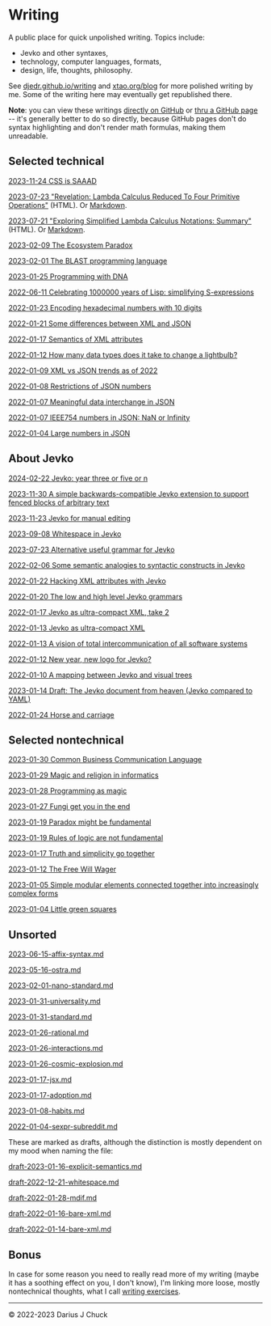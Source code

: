 # Writing

A public place for quick unpolished writing. Topics include: 

* Jevko and other syntaxes,
* technology, computer languages, formats,
* design, life, thoughts, philosophy.

See [djedr.github.io/writing](https://djedr.github.io/writing.html) and [xtao.org/blog](https://xtao.org/blog.html) for more polished writing by me. Some of the writing here may eventually get republished there.

**Note**: you can view these writings [directly on GitHub](https://github.com/jevko/writing) or [thru a GitHub page](https://jevko.github.io/writing/) -- it's generally better to do so directly, because GitHub pages don't do syntax highlighting and don't render math formulas, making them unreadable.

## Selected technical

[2023-11-24 CSS is SAAAD](2023-11-24-css-is-saaad.md)

[2023-07-23 "Revelation: Lambda Calculus Reduced To Four Primitive Operations"](https://jevko.github.io/writing/2023-07-23-revelation.html) (HTML). Or [Markdown](2023-07-23-revelation.md).

[2023-07-21 "Exploring Simplified Lambda Calculus Notations: Summary"](https://jevko.github.io/writing/2023-07-20-lambda.html) (HTML). Or [Markdown](2023-07-19-lambda-notation-mvp.md).

[2023-02-09 The Ecosystem Paradox](2023-02-09-ecosystem-paradox.md)

[2023-02-01 The BLAST programming language](2023-02-01-blast.md)

[2023-01-25 Programming with DNA](2023-01-25-programming-with-dna.md)

[2022-06-11 Celebrating 1000000 years of Lisp: simplifying S-expressions](2022-06-11-s-exp-simplified.md)

[2022-01-23 Encoding hexadecimal numbers with 10 digits](2022-01-23-hex.md)

[2022-01-21 Some differences between XML and JSON](2022-01-21-json-vs-xml.md)

[2022-01-17 Semantics of XML attributes](2022-01-17-xml-attrs.md)

[2022-01-12 How many data types does it take to change a lightbulb?](2022-01-12-lightbulb.md)

[2022-01-09 XML vs JSON trends as of 2022](2022-01-09-xml-json-trends.md)

[2022-01-08 Restrictions of JSON numbers](2022-01-08-json-number-restrictions.md)

[2022-01-07 Meaningful data interchange in JSON](2022-01-07-meaningful-json.md)

[2022-01-07 IEEE754 numbers in JSON: NaN or Infinity](2022-01-07-infinity-nan-json.md)

[2022-01-04 Large numbers in JSON](2022-01-04-large-numbers-in-json.md)

## About Jevko

[2024-02-22 Jevko: year three or five or n](2024-02-22-jevko-anniversary.md)

[2023-11-30 A simple backwards-compatible Jevko extension to support fenced blocks of arbitrary text](2023-11-30-jevko-fenced-text.md)

[2023-11-23 Jevko for manual editing](2023-11-23-jevko-for-manual-editing.md)

[2023-09-08 Whitespace in Jevko](2023-09-08-jevko-whitespace.md)

[2023-07-23 Alternative useful grammar for Jevko](2023-07-23-alternative-jevko.md)

[2022-02-06 Some semantic analogies to syntactic constructs in Jevko](2022-02-06-jevko-analogies.md)

[2022-01-22 Hacking XML attributes with Jevko](2022-01-22-xml-jevko-attrs.md)

[2022-01-20 The low and high level Jevko grammars](2022-01-20-jevko-grammar.md)

[2022-01-17 Jevko as ultra-compact XML, take 2](2022-01-17-compact-xml.md)

[2022-01-13 Jevko as ultra-compact XML](2022-01-13-xml.md)

[2022-01-13 A vision of total intercommunication of all software systems](2022-01-13-vision.md)

[2022-01-12 New year, new logo for Jevko?](2022-01-12-logo.md)

[2022-01-10 A mapping between Jevko and visual trees](2022-01-10-jevko-visual-parse-trees.md)

[2023-01-14 Draft: The Jevko document from heaven (Jevko compared to YAML)](draft-2023-01-14-jevko-vs-yaml.md)

[2022-01-24 Horse and carriage](draft-2022-01-24-horse.md)

## Selected nontechnical

[2023-01-30 Common Business Communication Language](2023-01-30-cbcl.md)

[2023-01-29 Magic and religion in informatics](2023-01-29-magic-and-religion-in-informatics.md)

[2023-01-28 Programming as magic](2023-01-28-programming-as-magic.md)

[2023-01-27 Fungi get you in the end](2023-01-27-fungi.md)

[2023-01-19 Paradox might be fundamental](2023-01-19-paradox.md)

[2023-01-19 Rules of logic are not fundamental](2023-01-19-logic.md)

[2023-01-17 Truth and simplicity go together](2023-01-17-simplicity-and-truth.md)

[2023-01-12 The Free Will Wager](draft-2023-01-12-free-will.md)

[2023-01-05 Simple modular elements connected together into increasingly complex forms](draft-2023-01-05-simple-to-complex.md)

[2023-01-04 Little green squares](draft-2023-01-04-little-green-squares.md)

<!-- todo: make the list below nicer by replacing filenames with titles -->

## Unsorted

<!-- [2023-07-20-lambda.html](2023-07-20-lambda.html) -->
<!--  -->
<!-- [2023-07-19-lambda-notation.md](2023-07-19-lambda-notation.md) -->
<!--  -->
<!-- [2023-07-16-css2.md](2023-07-16-css2.md) -->
<!--  -->
<!-- [2023-07-14-css.md](2023-07-14-css.md) -->

[2023-06-15-affix-syntax.md](2023-06-15-affix-syntax.md)

[2023-05-16-ostra.md](2023-05-16-ostra.md)

[2023-02-01-nano-standard.md](2023-02-01-nano-standard.md)

[2023-01-31-universality.md](2023-01-31-universality.md)

[2023-01-31-standard.md](2023-01-31-standard.md)

[2023-01-26-rational.md](2023-01-26-rational.md)

[2023-01-26-interactions.md](2023-01-26-interactions.md)

[2023-01-26-cosmic-explosion.md](2023-01-26-cosmic-explosion.md)

[2023-01-17-jsx.md](2023-01-17-jsx.md)

[2023-01-17-adoption.md](2023-01-17-adoption.md)

[2023-01-08-habits.md](2023-01-08-habits.md)

[2022-01-04-sexpr-subreddit.md](2022-01-04-sexpr-subreddit.md)

These are marked as drafts, although the distinction is mostly dependent on my mood when naming the file:

[draft-2023-01-16-explicit-semantics.md](draft-2023-01-16-explicit-semantics.md)

[draft-2022-12-21-whitespace.md](draft-2022-12-21-whitespace.md)

[draft-2022-01-28-mdif.md](draft-2022-01-28-mdif.md)

[draft-2022-01-16-bare-xml.md](draft-2022-01-16-bare-xml.md)

[draft-2022-01-14-bare-xml.md](draft-2022-01-14-bare-xml.md)

## Bonus

In case for some reason you need to really read more of my writing (maybe it has a soothing effect on you, I don't know), I'm linking more loose, mostly nontechnical thoughts, what I call [writing exercises](https://github.com/djedr/writing).

***

© 2022-2023 Darius J Chuck
